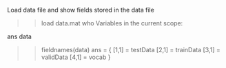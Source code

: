 Load data file and show fields stored in the data file

  >> load data.mat
  >> who
  Variables in the current scope:

  ans   data

  >> fieldnames(data)
  ans =
  {
    [1,1] = testData
    [2,1] = trainData
    [3,1] = validData
    [4,1] = vocab
  }
  >>

